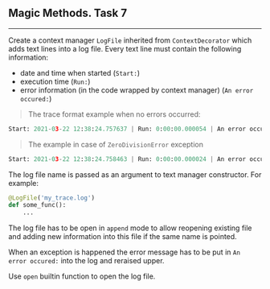 ## Magic Methods. Task 7
***
Create a context manager `LogFile` inherited from `ContextDecorator` 
which adds text lines into a log file.
Every text line must contain the following information:
- date and time when started (`Start:`)
- execution time (`Run:`)
- error information (in the code wrapped by context manager) (`An error occured:`)
>The trace format example when no errors occurred:
```python
Start: 2021-03-22 12:38:24.757637 | Run: 0:00:00.000054 | An error occurred: None
```
> The example in case of `ZeroDivisionError` exception
```python
Start: 2021-03-22 12:38:24.758463 | Run: 0:00:00.000024 | An error occurred: division by zero
```

The log file name is passed as an argument to text manager constructor.
For example:
```python
@LogFile('my_trace.log')
def some_func():
    ...
```
The log file has to be open in `append` mode to allow reopening existing file and adding 
new information into this file if the same name is pointed.

When an exception is happened the error message has to be put in `An error occured:` into the log and reraised upper.

Use `open` builtin function to open the log file.
